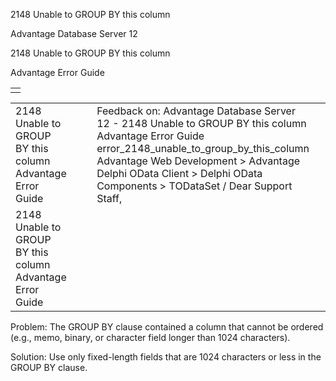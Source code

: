 2148 Unable to GROUP BY this column




Advantage Database Server 12  

2148 Unable to GROUP BY this column

Advantage Error Guide

|  |
| --- |
|  |

|  |  |  |  |  |
| --- | --- | --- | --- | --- |
| 2148 Unable to GROUP BY this column  Advantage Error Guide |  |  | Feedback on: Advantage Database Server 12 - 2148 Unable to GROUP BY this column Advantage Error Guide error\_2148\_unable\_to\_group\_by\_this\_column Advantage Web Development > Advantage Delphi OData Client > Delphi OData Components > TODataSet / Dear Support Staff, |  |
| 2148 Unable to GROUP BY this column  Advantage Error Guide |  |  |  |  |

Problem: The GROUP BY clause contained a column that cannot be ordered (e.g., memo, binary, or character field longer than 1024 characters).

Solution: Use only fixed-length fields that are 1024 characters or less in the GROUP BY clause.